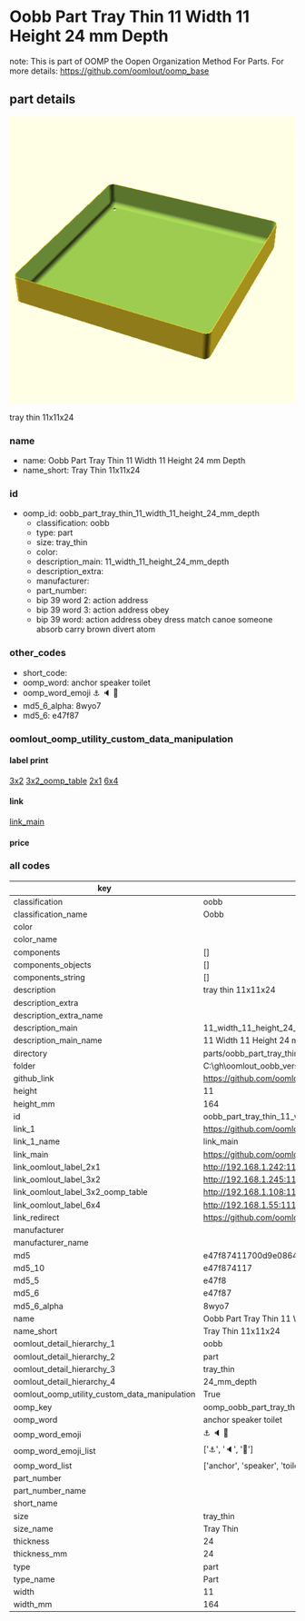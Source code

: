 # Oobb Part Tray Thin 11 Width 11 Height 24 mm Depth  

note: This is part of OOMP the Oopen Organization Method For Parts. For more details: https://github.com/oomlout/oomp_base

##  part details
  

[![](3dpr.png)](3dpr.png)

tray thin 11x11x24



### name
* name: Oobb Part Tray Thin 11 Width 11 Height 24 mm Depth
* name_short: Tray Thin 11x11x24 
### id
* oomp_id: oobb_part_tray_thin_11_width_11_height_24_mm_depth
  * classification: oobb
  * type: part
  * size: tray_thin
  * color: 
  * description_main: 11_width_11_height_24_mm_depth
  * description_extra: 
  * manufacturer: 
  * part_number: 
  * bip 39 word 2: action address
  * bip 39 word 3: action address obey
  * bip 39 word: action address obey dress match canoe someone absorb carry brown divert atom

### other_codes
* short_code: 
* oomp_word: anchor speaker toilet
* oomp_word_emoji :anchor: :speaker: :toilet:
* md5_6_alpha: 8wyo7
* md5_6: e47f87






### oomlout_oomp_utility_custom_data_manipulation
#### label print
[3x2](http://192.168.1.245:1112/?label=oomp%208wyo7)
[3x2_oomp_table](http://192.168.1.108:1112/?label=oomp%208wyo7)
[2x1](http://192.168.1.242:1112/?label=oomp%208wyo7)
[6x4](http://192.168.1.55:1112/?label=oomp%208wyo7)    

#### link

[link_main](https://github.com/oomlout/oomlout_oobb_version_4_generated_parts/tree/main/navigation_oomp/oobb/part/tray_thin/11_width_11_height_24_mm_depth/part)                              

#### price







### all codes 
| key | value |  
| --- | --- |  
| classification | oobb |  
| classification_name | Oobb |  
| color |  |  
| color_name |  |  
| components | [] |  
| components_objects | [] |  
| components_string | [] |  
| description | tray thin 11x11x24 |  
| description_extra |  |  
| description_extra_name |  |  
| description_main | 11_width_11_height_24_mm_depth |  
| description_main_name | 11 Width 11 Height 24 mm Depth |  
| directory | parts/oobb_part_tray_thin_11_width_11_height_24_mm_depth |  
| folder | C:\gh\oomlout_oobb_version_4_generated_parts\parts\oobb_part_tray_thin_11_width_11_height_24_mm_depth |  
| github_link | https://github.com/oomlout/oomlout_oomp_part_src/tree/main/parts/oobb_part_tray_thin_11_width_11_height_24_mm_depth |  
| height | 11 |  
| height_mm | 164 |  
| id | oobb_part_tray_thin_11_width_11_height_24_mm_depth |  
| link_1 | https://github.com/oomlout/oomlout_oobb_version_4_generated_parts/tree/main/navigation_oomp/oobb/part/tray_thin/11_width_11_height_24_mm_depth/part |  
| link_1_name | link_main |  
| link_main | https://github.com/oomlout/oomlout_oobb_version_4_generated_parts/tree/main/navigation_oomp/oobb/part/tray_thin/11_width_11_height_24_mm_depth/part |  
| link_oomlout_label_2x1 | http://192.168.1.242:1112/?label=oomp%208wyo7 |  
| link_oomlout_label_3x2 | http://192.168.1.245:1112/?label=oomp%208wyo7 |  
| link_oomlout_label_3x2_oomp_table | http://192.168.1.108:1112/?label=oomp%208wyo7 |  
| link_oomlout_label_6x4 | http://192.168.1.55:1112/?label=oomp%208wyo7 |  
| link_redirect | https://github.com/oomlout/oomlout_oobb_version_4_generated_parts/tree/main/parts/oobb_tray_thin_11_11_24 |  
| manufacturer |  |  
| manufacturer_name |  |  
| md5 | e47f87411700d9e08644642b2fc0d814 |  
| md5_10 | e47f874117 |  
| md5_5 | e47f8 |  
| md5_6 | e47f87 |  
| md5_6_alpha | 8wyo7 |  
| name | Oobb Part Tray Thin 11 Width 11 Height 24 mm Depth |  
| name_short | Tray Thin 11x11x24  |  
| oomlout_detail_hierarchy_1 | oobb |  
| oomlout_detail_hierarchy_2 | part |  
| oomlout_detail_hierarchy_3 | tray_thin |  
| oomlout_detail_hierarchy_4 | 24_mm_depth |  
| oomlout_oomp_utility_custom_data_manipulation | True |  
| oomp_key | oomp_oobb_part_tray_thin_11_width_11_height_24_mm_depth |  
| oomp_word | anchor speaker toilet |  
| oomp_word_emoji | :anchor: :speaker: :toilet: |  
| oomp_word_emoji_list | [':anchor:', ':speaker:', ':toilet:'] |  
| oomp_word_list | ['anchor', 'speaker', 'toilet'] |  
| part_number |  |  
| part_number_name |  |  
| short_name |  |  
| size | tray_thin |  
| size_name | Tray Thin |  
| thickness | 24 |  
| thickness_mm | 24 |  
| type | part |  
| type_name | Part |  
| width | 11 |  
| width_mm | 164 |  
